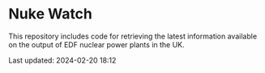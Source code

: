 # Nuke Watch

This repository includes code for retrieving the latest information available on the output of EDF nuclear power plants in the UK.

Last updated: 2024-02-20 18:12